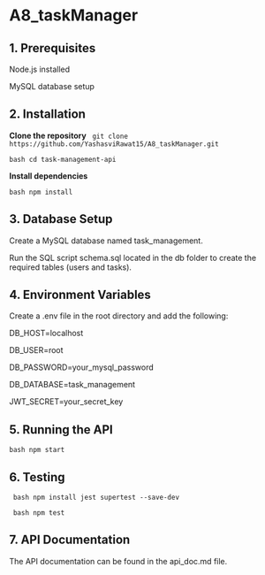 # A8_taskManager

## 1. Prerequisites

Node.js installed  

MySQL database setup

## 2. Installation
**Clone the repository**
```  git clone https://github.com/YashasviRawat15/A8_taskManager.git   ```

```bash cd task-management-api```

**Install dependencies**  

```bash npm install```

## 3. Database Setup

Create a MySQL database named task_management.  

Run the SQL script schema.sql located in the db folder to create the required tables (users and tasks).

## 4. Environment Variables

Create a .env file in the root directory and add the following:  

DB_HOST=localhost  

DB_USER=root  

DB_PASSWORD=your_mysql_password  

DB_DATABASE=task_management  

JWT_SECRET=your_secret_key

## 5. Running the API

```bash npm start```

## 6. Testing
``` bash npm install jest supertest --save-dev```

``` bash npm test```

## 7. API Documentation

The API documentation can be found in the api_doc.md file.

